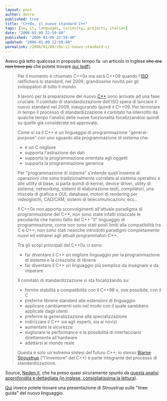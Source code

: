 ```yaml
---
layout: post
author: detro
published: true
title: "C++0x, il nuovo standard C++"
tags: [sw, it, languages, curiosity, projects, italian]
date: "2006-01-09 22:59:40"
published: "2006-01-09 22:59:40"
updated: "2006-01-09 22:59:40"
permalink: /2006/01/09/c0x-il-nuovo-standard-c/
---
```


Avevo già letto qualcosa in proposito tempo fa: un articolo in inglese <del datetime="2006-01-09T21:48:02+00:00">che ora non trovo più</del> che potete trovare <a href="http://public.research.att.com/~bs/rules.pdf" target="_new">qui (pdf)</a>.

<blockquote>
Per il momento è chiamato C++0x ma sarà C++09 quando l'<a target="_new" title="ISO on Wikipedia" href="http://en.wikipedia.org/wiki/ISO">ISO</a> ratificherà lo standard, nel 2009; grandissime novità per gli sviluppatori di tutto il mondo.

Il lavoro per la preparazione del nuovo <a target="_new" title="C++ on Wikipedia" href="http://en.wikipedia.org/wiki/C++">C++</a> sono arrivate ad una fase cruciale. Il comitato di standardizzazione dell'ISO spera di lanciare il nuovo standard nel 2009, inaugurando quindi il C++09. Per terminare in tempo il processo di standardizzazione il comitato ha interrotto da qualche tempo l'analisi delle nuove funzionalità focalizzandosi quindi su quelle già considerate ed approvate.

Come si sa il C++ è un linguaggio di programmazione "general-purpose" con uno sguardo alla programmazione di sistema che:

<ul>
<li>è un C migliore</li>
<li>supporta l'astrazione dei dati</li>
<li>supporta la programmazione orientata agli oggetti</li>
<li>supporta la programmazione generica</li>
</ul>

Per "programmazione di sistema" s'intende quell'insieme di operazioni che sono tradizionalmente correlate al sistema operativo e alle utility di base, si parla quindi di kernel, device driver, utility di sistema, networking, sistemi di elaborazione testi, compilatori, una miscela di grafica e GUI, database, motori di rendering per videogiochi, CAD/CAM, sistemi di telecomunicazioni, ecc..

Il C++0x non apporta sconvolgimenti all'attuale paradigma di programmazione del C++, non sono state infatti intaccate le peculiarità che hanno fatto del C++ "il" linguaggio di programmazione, come non sono stati posti limiti alla compatibilità tra C e C++; non sono stati neanche introdotti paradigmi completamente nuovi ed estranei agli attuali programmatori C++.

Tra gli scopi principali del C++0x ci sono:

<ul>
    <li>far diventare il C++ un migliore linguaggio per la programmazione di sistema e la creazione di librerie</li>
    <li>far diventare il C++ un linguaggio più semplice da insegnare e da imparare</li>
</ul>

Il comitato di standardizzazione si sta focalizzando su:

<ul>
    <li>fornire stabilità e compatibilità con il C++98 e, ove possibile, con il C</li>
    <li>preferire librerie standard alle estensioni di linguaggio</li>
    <li>applicare cambiamenti solo nel modo con il quale sarebbero applicate dagli utenti</li>
    <li>preferire la generalizzazione alla specializzazione</li>
    <li>indirizzare il C++ sia agli esperti, sia ai novizi</li>
    <li>aumentare la sicurezza</li>
    <li>migliorare le performance e la possibilità di interfacciarsi direttamente all'hardware</li>
    <li>adattarsi al mondo reale</li>
</ul>

Questa è solo un'estrema sintesi del futuro C++; lo stesso <a href="http://en.wikipedia.org/wiki/Bjarne_Stroustrup" target="_new" title="Bjarne Stroustrup on Wikipedia">Bjarne Stroustrup</a> ("l'inventore" del C++) è parte integrante del processo di standardizzazione.
</blockquote>

Source, <a href="http://www.neden.it/node/81" target="_new">Neden.it</a>, che ha preso quasi sicuramente spunto da <a target="_new" href="http://www.artima.com/cppsource/cpp0x.html">questa analisi approfondita e dettagliata (in inglese, consigliatissima la lettura</a>).

<a href="http://public.research.att.com/~bs/C++0x_panel.pdf" target="_new">Qui</a> invece potete trovare una presentazione di Stroustrup sulle "linee guida" del nuovo linguaggio.

